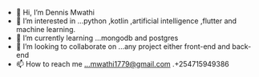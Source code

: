 - 👋 Hi, I’m Dennis Mwathi
- 👀 I’m interested in ...python ,kotlin ,artificial intelligence ,flutter and machine learning.
- 🌱 I’m currently learning ...mongodb and postgres
- 💞️ I’m looking to collaborate on ...any project either front-end and back-end
- 📫 How to reach me ...mwathi1779@gmail.com .+254715949386

<!---
d1779/d1779 is a ✨ special ✨ repository because its `README.md` (this file) appears on your GitHub profile.
You can click the Preview link to take a look at your changes.
--->
